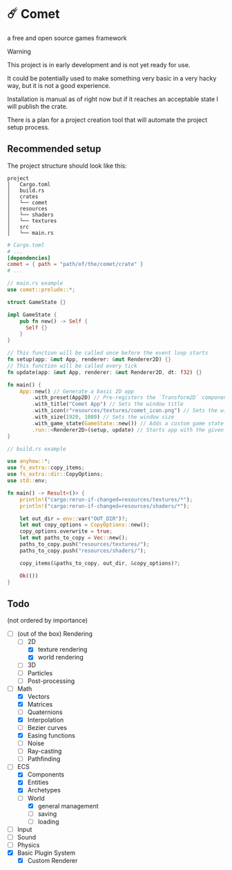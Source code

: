 # ☄️ Comet
a free and open source games framework

> [!WARNING]
> This project is in early development and is not yet ready for use.
> 
> It could be potentially used to make something very basic in a very hacky way, but it is not a good experience.
> 
> Installation is manual as of right now but if it reaches an acceptable state I will publish the crate.
>
> There is a plan for a project creation tool that will automate the project setup process.

## Recommended setup

The project structure should look like this:

```
project
│   Cargo.toml
│   build.rs
│   crates
│   └── comet
│   resources
│   └── shaders
│   └── textures
│   src
│   └── main.rs
```

```toml
# Cargo.toml 
# ...
[dependencies]
comet = { path = "path/of/the/comet/crate" }  
# ...
```

```rust
// main.rs example 
use comet::prelude::*;

struct GameState {}

impl GameState {
    pub fn new() -> Self {
      Self {}
    }
}

// This function will be called once before the event loop starts
fn setup(app: &mut App, renderer: &mut Renderer2D) {}
// This function will be called every tick 
fn update(app: &mut App, renderer: &mut Renderer2D, dt: f32) {}

fn main() { 
    App::new() // Generate a basic 2D app
        .with_preset(App2D) // Pre-registers the `Transform2D` component in the world
        .with_title("Comet App") // Sets the window title
        .with_icon(r"resources/textures/comet_icon.png") // Sets the window icon
        .with_size(1920, 1080) // Sets the window size
        .with_game_state(GameState::new()) // Adds a custom game state struct
        .run::<Renderer2D>(setup, update) // Starts app with the given 
}
```

```rust
// build.rs example

use anyhow::*;
use fs_extra::copy_items;
use fs_extra::dir::CopyOptions;
use std::env;

fn main() -> Result<()> {
    println!("cargo:rerun-if-changed=resources/textures/*");
    println!("cargo:rerun-if-changed=resources/shaders/*");

    let out_dir = env::var("OUT_DIR")?;
    let mut copy_options = CopyOptions::new();
    copy_options.overwrite = true;
    let mut paths_to_copy = Vec::new();
    paths_to_copy.push("resources/textures/");
    paths_to_copy.push("resources/shaders/");

    copy_items(&paths_to_copy, out_dir, &copy_options)?;

    Ok(())
}
```

## Todo
(not ordered by importance)

- [ ] (out of the box) Rendering
  - [ ] 2D
    - [x] texture rendering
    - [x] world rendering
  - [ ] 3D
  - [ ] Particles
  - [ ] Post-processing
- [ ] Math
  - [x] Vectors
  - [x] Matrices
  - [ ] Quaternions
  - [x] Interpolation
  - [ ] Bezier curves
  - [x] Easing functions
  - [ ] Noise
  - [ ] Ray-casting
  - [ ] Pathfinding
- [ ] ECS
  - [x] Components
  - [x] Entities
  - [x] Archetypes
  - [ ] World
    - [x] general management
    - [ ] saving
    - [ ] loading
- [ ] Input
- [ ] Sound
- [ ] Physics
- [x] Basic Plugin System
  - [x] Custom Renderer
